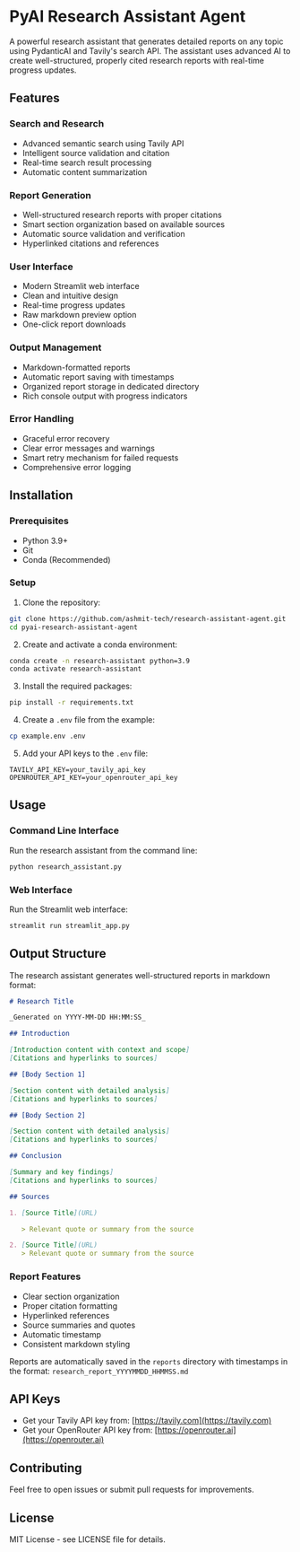 # PyAI Research Assistant Agent

A powerful research assistant that generates detailed reports on any topic using PydanticAI and Tavily's search API. The assistant uses advanced AI to create well-structured, properly cited research reports with real-time progress updates.

## Features

### Search and Research

- Advanced semantic search using Tavily API
- Intelligent source validation and citation
- Real-time search result processing
- Automatic content summarization

### Report Generation

- Well-structured research reports with proper citations
- Smart section organization based on available sources
- Automatic source validation and verification
- Hyperlinked citations and references

### User Interface

- Modern Streamlit web interface
- Clean and intuitive design
- Real-time progress updates
- Raw markdown preview option
- One-click report downloads

### Output Management

- Markdown-formatted reports
- Automatic report saving with timestamps
- Organized report storage in dedicated directory
- Rich console output with progress indicators

### Error Handling

- Graceful error recovery
- Clear error messages and warnings
- Smart retry mechanism for failed requests
- Comprehensive error logging

## Installation

### Prerequisites

- Python 3.9+
- Git
- Conda (Recommended)

### Setup

1. Clone the repository:

```bash
git clone https://github.com/ashmit-tech/research-assistant-agent.git
cd pyai-research-assistant-agent
```

2. Create and activate a conda environment:

```bash
conda create -n research-assistant python=3.9
conda activate research-assistant
```

3. Install the required packages:

```bash
pip install -r requirements.txt
```

4. Create a `.env` file from the example:

```bash
cp example.env .env
```

5. Add your API keys to the `.env` file:

```
TAVILY_API_KEY=your_tavily_api_key
OPENROUTER_API_KEY=your_openrouter_api_key
```

## Usage

### Command Line Interface

Run the research assistant from the command line:

```bash
python research_assistant.py
```

### Web Interface

Run the Streamlit web interface:

```bash
streamlit run streamlit_app.py
```

## Output Structure

The research assistant generates well-structured reports in markdown format:

```markdown
# Research Title

_Generated on YYYY-MM-DD HH:MM:SS_

## Introduction

[Introduction content with context and scope]
[Citations and hyperlinks to sources]

## [Body Section 1]

[Section content with detailed analysis]
[Citations and hyperlinks to sources]

## [Body Section 2]

[Section content with detailed analysis]
[Citations and hyperlinks to sources]

## Conclusion

[Summary and key findings]
[Citations and hyperlinks to sources]

## Sources

1. [Source Title](URL)

   > Relevant quote or summary from the source

2. [Source Title](URL)
   > Relevant quote or summary from the source
```

### Report Features

- Clear section organization
- Proper citation formatting
- Hyperlinked references
- Source summaries and quotes
- Automatic timestamp
- Consistent markdown styling

Reports are automatically saved in the `reports` directory with timestamps in the format: `research_report_YYYYMMDD_HHMMSS.md`

## API Keys

- Get your Tavily API key from: [https://tavily.com](https://tavily.com)
- Get your OpenRouter API key from: [https://openrouter.ai](https://openrouter.ai)

## Contributing

Feel free to open issues or submit pull requests for improvements.

## License

MIT License - see LICENSE file for details.
